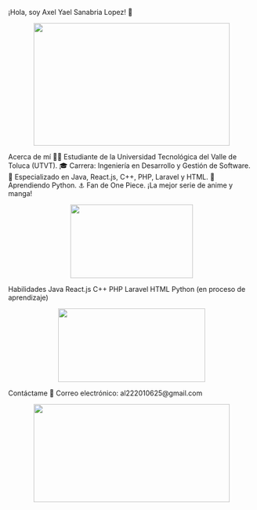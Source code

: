 ¡Hola, soy Axel Yael Sanabria Lopez! 👋
<p align="center"> <img src="https://i.pinimg.com/originals/1b/21/53/1b2153c687dd07a320b75ed76d7dab62.gif" width="400" height="250" /> </p>
Acerca de mí
👨‍🎓 Estudiante de la Universidad Tecnológica del Valle de Toluca (UTVT).
🎓 Carrera: Ingeniería en Desarrollo y Gestión de Software.
🚀 Especializado en Java, React.js, C++, PHP, Laravel y HTML.
🌱 Aprendiendo Python.
⚓ Fan de One Piece. ¡La mejor serie de anime y manga!
<p align="center"> <img src="https://i.makeagif.com/media/5-20-2015/SyNrOL.gif" width="250" height="150" /> </p>
Habilidades
Java
React.js
C++
PHP
Laravel
HTML
Python (en proceso de aprendizaje)
<p align="center"> <img src="https://thumbs.gfycat.com/WelcomeSpicyHammerkop-size_restricted.gif" width="300" height="150" /> </p>
Contáctame
📧 Correo electrónico: al222010625@gmail.com
<p align="center"> <img src="https://i.imgur.com/ikeaHhv.gif" width="400" height="200" /> </p>
